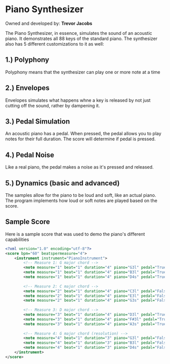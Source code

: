 # Piano Synthesizer
Owned and developed by: **Trevor Jacobs**

The Piano Synthesizer, in essence, simulates the sound of an acoustic piano. 
It demonstrates all 88 keys of the standard piano. The synthesizer also has 5 different
customizations to it as well:

## 1.) Polyphony
Polyphony means that the synthesizer can play one or more note at a time

## 2.) Envelopes
Envelopes simulates what happens whne a key is released by not just cutting
off the sound, rather by dampening it.

## 3.) Pedal Simulation
An acoustic piano has a pedal. When pressed, the pedal allows you to play notes for their full duration. The score will determine if pedal is pressed.

## 4.) Pedal Noise
Like a real piano, the pedal makes a noise as it's pressed and released.

## 5.) Dynamics (basic and advanced)
The samples allow for the piano to be loud and soft, like an actual piano. The program implements how loud or soft notes are played based on the score.


## Sample Score
Here is a sample score that was used to demo the piano's different capabilities
```xml
<?xml version="1.0" encoding="utf-8"?>
<score bpm="60" beatspermeasure="4">
    <instrument instrument="PianoInstrument">
        <!-- Measure 1: G major chord -->
        <note measure="1" beat="1" duration="4" piano="G3l" pedal="True"/>
        <note measure="1" beat="1" duration="4" piano="B3l" pedal="True"/>
        <note measure="1" beat="1" duration="4" piano="D4s" pedal="True"/>
        
        <!-- Measure 2: C major chord -->
        <note measure="2" beat="1" duration="4" piano="C3l" pedal="False"/>
        <note measure="2" beat="1" duration="4" piano="E3l" pedal="False"/>
        <note measure="2" beat="1" duration="4" piano="G3s" pedal="False"/>
        
        <!-- Measure 3: D major chord -->
        <note measure="3" beat="1" duration="4" piano="D3l" pedal="True"/>
        <note measure="3" beat="1" duration="4" piano="F#3l" pedal="True"/>
        <note measure="3" beat="1" duration="4" piano="A3s" pedal="True"/>
        
        <!-- Measure 4: G major chord (resolution) -->
        <note measure="4" beat="1" duration="3" piano="G3l" pedal="False"/>
        <note measure="4" beat="1" duration="3" piano="B3l" pedal="False"/>
        <note measure="4" beat="1" duration="3" piano="D4s" pedal="False"/>
    </instrument>
</score>


```
